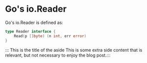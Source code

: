 # Go's io.Reader

Go's io.Reader is defined as:

```go
type Reader interface {
    Read(p []byte) (n int, err error)
}
```

::: This is the title of the aside
This is some extra side content that is relevant, but not necessary to enjoy the blog post.:::
